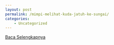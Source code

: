 ```yaml
---
layout: post
permalink: /mimpi-melihat-kuda-jatuh-ke-sungai/
categories:
    - Uncategorized
---
```


[Baca Selengkapnya](/10)